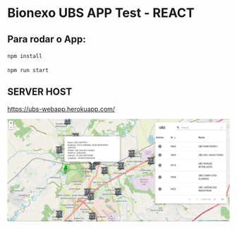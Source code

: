 # Bionexo UBS APP Test - REACT

## Para rodar o App:

```
npm install

npm run start

```

## SERVER HOST

https://ubs-webapp.herokuapp.com/


![alt text](https://github.com/cmargulhano/bionexo-test-webapp/blob/master/public/print_screen.png)
